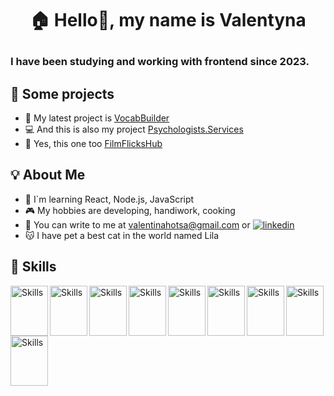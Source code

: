 
# <p align="center">🏠 Hello👋, my name is Valentyna</p>

###  I have been studying and working with frontend since 2023.


## 📲 Some projects 

- 🎨 My latest project is [VocabBuilder](https://valentinahotsa.github.io/vocab-builder/login)
- 💻 And this is also my project [Psychologists.Services](https://valentinahotsa.github.io/psychologists.services/)
- 🎥 Yes, this one too [FilmFlicksHub](https://valentinahotsa.github.io/film-flicks-hub/)

  
## 💡 About Me

- 📖 I`m learning React, Node.js, JavaScript
- 🎮 My hobbies are developing, handiwork, cooking
- 💌 You can write to me at valentinahotsa@gmail.com or  [![linkedin](https://img.shields.io/badge/linkedin-0A66C2?style=for-the-badge&logo=linkedin&logoColor=white)](https://www.linkedin.com/in/valentynahotsa/)
- 😽 I have pet a best cat in the world named Lila


## 🔨 Skills
 
<img src="https://cdn.jsdelivr.net/gh/devicons/devicon/icons/html5/html5-original.svg" alt="Skills" align="left" width="60" height="80"/>  
<img src="https://cdn.jsdelivr.net/gh/devicons/devicon/icons/css3/css3-original.svg" alt="Skills" align="left" width="60" height="80"/>  
<img src="https://cdn.jsdelivr.net/gh/devicons/devicon/icons/materialui/materialui-original.svg" alt="Skills" align="left" width="60" height="80"/>  
<img src="https://cdn.jsdelivr.net/gh/devicons/devicon/icons/javascript/javascript-original.svg" alt="Skills" align="left" width="60" height="80"/>  
<img src="https://cdn.jsdelivr.net/gh/devicons/devicon/icons/react/react-original.svg" alt="Skills" align="left" width="60" height="80"/>  
<img src="https://cdn.jsdelivr.net/gh/devicons/devicon/icons/redux/redux-original.svg" alt="Skills" align="left" width="60" height="80"/>  
<img src="https://cdn.jsdelivr.net/gh/devicons/devicon/icons/nodejs/nodejs-original.svg" alt="Skills" align="left" width="60" height="80"/>  
<img src="https://cdn.jsdelivr.net/gh/devicons/devicon/icons/express/express-original.svg" alt="Skills" align="left" width="60" height="80"/>  
<img src="https://cdn.jsdelivr.net/gh/devicons/devicon/icons/github/github-original.svg" alt="Skills" align="left" width="60" height="80"/> 

<br><br><br>



